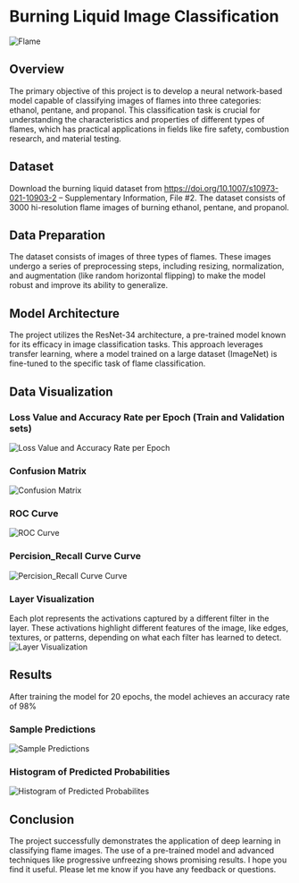 # Burning Liquid Image Classification
![Flame](images/flame.png)

## Overview
The primary objective of this project is to develop a neural network-based model capable of classifying images of flames into three categories: ethanol, pentane, and propanol. This classification task is crucial for understanding the characteristics and properties of different types of flames, which has practical applications in fields like fire safety, combustion research, and material testing.

## Dataset
Download the burning liquid dataset from https://doi.org/10.1007/s10973-021-10903-2 – Supplementary Information, File #2. The dataset consists of 3000 hi-resolution flame images of burning ethanol, pentane, and propanol.

## Data Preparation
The dataset consists of images of three types of flames. These images undergo a series of preprocessing steps, including resizing, normalization, and augmentation (like random horizontal flipping) to make the model robust and improve its ability to generalize.

## Model Architecture 
The project utilizes the ResNet-34 architecture, a pre-trained model known for its efficacy in image classification tasks. This approach leverages transfer learning, where a model trained on a large dataset (ImageNet) is fine-tuned to the specific task of flame classification.

## Data Visualization
### Loss Value and Accuracy Rate per Epoch (Train and Validation sets)
![Loss Value and Accuracy Rate per Epoch](images/loss_and_accuracy.png)

### Confusion Matrix
![Confusion Matrix](images/cm.png)

### ROC Curve
![ROC Curve](images/ROC_curve.png)

### Percision_Recall Curve Curve
![Percision_Recall Curve Curve](images/percision_recall_curve.png)

### Layer Visualization
Each plot represents the activations captured by a different filter in the layer. These activations highlight different features of the image, like edges, textures, or patterns, depending on what each filter has learned to detect.
![Layer Visualization](images/layer_visualization.png)

## Results
After training the model for 20 epochs, the model achieves an accuracy rate of 98% 

### Sample Predictions
![Sample Predictions](images/sample_predictions.png)

### Histogram of Predicted Probabilities
![Histogram of Predicted Probabilites](images/histogram_of_predicted_probabilites.png)


## Conclusion
The project successfully demonstrates the application of deep learning in classifying flame images. The use of a pre-trained model and advanced techniques like progressive unfreezing shows promising results. I hope you find it useful. Please let me know if you have any feedback or questions.
